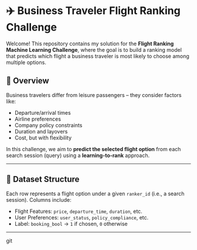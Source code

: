 # ✈️ Business Traveler Flight Ranking Challenge

Welcome! This repository contains my solution for the **Flight Ranking Machine Learning Challenge**, where the goal is to build a ranking model that predicts which flight a business traveler is most likely to choose among multiple options.

## 🧭 Overview

Business travelers differ from leisure passengers – they consider factors like:
- Departure/arrival times
- Airline preferences
- Company policy constraints
- Duration and layovers
- Cost, but with flexibility

In this challenge, we aim to **predict the selected flight option** from each search session (query) using a **learning-to-rank** approach.

---

## 🧱 Dataset Structure

Each row represents a flight option under a given `ranker_id` (i.e., a search session). Columns include:

- Flight Features: `price`, `departure_time`, `duration`, etc.
- User Preferences: `user_status`, `policy_compliance`, etc.
- Label: `booking_bool` → `1` if chosen, `0` otherwise

---
git
